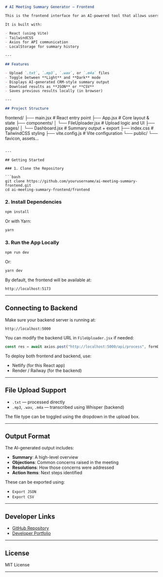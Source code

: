 ```markdown
# AI Meeting Summary Generator – Frontend

This is the frontend interface for an AI-powered tool that allows users to upload **meeting transcripts** or **audio files**, and view summarized results including **summary**, **objections**, **resolutions**, and **action items**.

It is built with:

- React (using Vite)
- TailwindCSS
- Axios for API communication
- LocalStorage for summary history

---

## Features

- Upload `.txt`, `.mp3`, `.wav`, or `.m4a` files
- Toggle between **Light** and **Dark** mode
- Displays AI-generated CRM-style summary output
- Download results as **JSON** or **CSV**
- Saves previous results locally (in browser)

---

## Project Structure

```

frontend/
├── main.jsx                 # React entry point
├── App.jsx                  # Core layout & state
├── components/
│   └── FileUploader.jsx     # Upload logic and UI
├── pages/
│   └── Dashboard.jsx        # Summary output + export
├── index.css                # TailwindCSS styling
├── vite.config.js           # Vite configuration
└── public/
└── favicon, assets...

````

---

## Getting Started

### 1. Clone the Repository

```bash
git clone https://github.com/yourusername/ai-meeting-summary-frontend.git
cd ai-meeting-summary-frontend/frontend
````

### 2. Install Dependencies

```bash
npm install
```

Or with Yarn:

```bash
yarn
```

### 3. Run the App Locally

```bash
npm run dev
```

Or:

```bash
yarn dev
```

By default, the frontend will be available at:

```
http://localhost:5173
```

---

## Connecting to Backend

Make sure your backend server is running at:

```
http://localhost:5000
```

You can modify the backend URL in `FileUploader.jsx` if needed:

```js
const res = await axios.post("http://localhost:5000/api/process", formData);
```

To deploy both frontend and backend, use:

* Netlify (for this React app)
* Render / Railway (for the backend)


---

## File Upload Support

* `.txt` — processed directly
* `.mp3`, `.wav`, `.m4a` — transcribed using Whisper (backend)

The file type can be toggled using the dropdown in the upload box.

---

## Output Format

The AI-generated output includes:

* **Summary**: A high-level overview
* **Objections**: Common concerns raised in the meeting
* **Resolutions**: How those concerns were addressed
* **Action Items**: Next steps identified

These can be exported using:

* `Export JSON`
* `Export CSV`

---

## Developer Links

* [GitHub Repository](https://github.com/AdwitiyaKhare/ai-meeting-summary)
* [Developer Portfolio](https://adwitiyakhare.vercel.app/)

---

## License

MIT License

---
